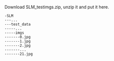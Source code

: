 Download SLM_testimgs.zip, unzip it and put it here.

```angular2
-SLM
---...
---test_data
-----...
-----imgs
-------0.jpg
-------1.jpg
-------2.jpg
-------...
-------21.jpg
```
